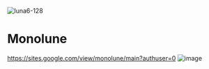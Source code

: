 ![luna6-128](https://user-images.githubusercontent.com/113296401/189711628-e6325322-e4e3-406b-898d-06535c191012.png)
# Monolune
https://sites.google.com/view/monolune/main?authuser=0
![image](https://user-images.githubusercontent.com/113296401/189711578-1f99e134-7d89-4ed1-b4c3-0c4dfbb45313.png)
